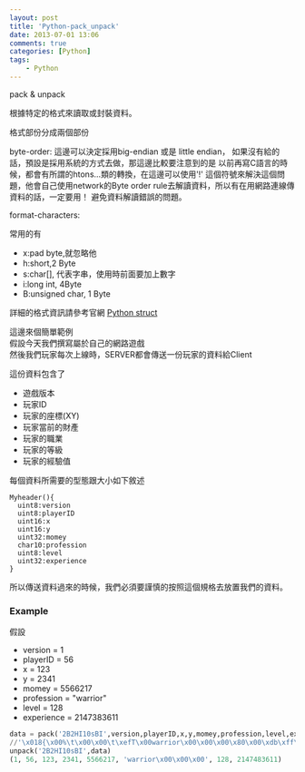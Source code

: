 ```yaml
---
layout: post
title: 'Python-pack_unpack'
date: 2013-07-01 13:06
comments: true
categories: [Python]
tags:
	- Python
---
```

pack & unpack

根據特定的格式來讀取或封裝資料。
<!--more-->

格式部份分成兩個部份

byte-order:
這邊可以決定採用big-endian 或是 little endian，
如果沒有給的話，預設是採用系統的方式去做，那這邊比較要注意到的是
以前再寫C語言的時候，都會有所謂的htons...類的轉換，在這邊可以使用'!'
這個符號來解決這個問題，他會自己使用network的Byte order rule去解讀資料，所以有在用網路連線傳資料的話，一定要用！
避免資料解讀錯誤的問題。

format-characters:

常用的有

- x:pad byte,就忽略他
- h:short,2 Byte
- s:char[], 代表字串，使用時前面要加上數字
- i:long int, 4Byte
- B:unsigned char, 1 Byte

詳細的格式資訊請參考官網
[Python struct](http://docs.python.org/2/library/struct.html "Python struct")

這邊來個簡單範例  
假設今天我們撰寫屬於自己的網路遊戲  
然後我們玩家每次上線時，SERVER都會傳送一份玩家的資料給Client  

這份資料包含了
- 遊戲版本
- 玩家ID 
- 玩家的座標(XY)
- 玩家當前的財產
- 玩家的職業
- 玩家的等級
- 玩家的經驗值


每個資料所需要的型態跟大小如下敘述

```
Myheader(){
  uint8:version
  uint8:playerID
  uint16:x
  uint16:y
  uint32:momey
  char10:profession
  uint8:level
  uint32:experience
}
```
所以傳送資料過來的時候，我們必須要謹慎的按照這個規格去放置我們的資料。
### Example ###
假設
- version = 1  
- playerID = 56 
- x = 123  
- y = 2341   
- momey = 5566217   
- profession = "warrior"  
- level = 128   
- experience = 2147383611  

```python
data = pack('2B2HI10sBI',version,playerID,x,y,momey,profession,level,experience)
//'\x018{\x00%\t\x00\x00\t\xefT\x00warrior\x00\x00\x00\x80\x00\xdb\xff\xff\x7f'
unpack('2B2HI10sBI',data)
(1, 56, 123, 2341, 5566217, 'warrior\x00\x00\x00', 128, 2147483611)

```
